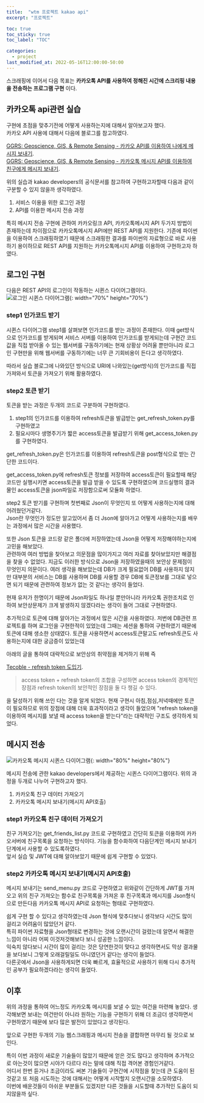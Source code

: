 ```yaml
---
title:  "wtm 프로젝트 kakao api"
excerpt: "프로젝트"

toc: true
toc_sticky: true
toc_label: "TOC"

categories:
  - project
last_modified_at: 2022-05-16T12:00:00-50:00
---
```


스크래핑에 이어서 다음 목표는 **카카오톡 API를 사용하여 정해진 시간에 스크리핑 내용을 전송하는 프로그램 구현** 이다.

## 카카오톡 api관련 실습
구현에 초점을 맞추기전에 어떻게 사용하는지에 대해서 알아보고자 했다.  
카카오 API 사용에 대해서 다음에 블로그를 참고하였다.  

[GGRS: Geoscience, GIS, & Remote Sensing - 카카오 API를 이용하여 나에게 메시지 보내기](https://blog.daum.net/geoscience/1624).  
[GGRS: Geoscience, GIS, & Remote Sensing - 카카오톡 메시지 API를 이용하여 친구에게 메시지 보내기](https://blog.daum.net/geoscience/1636).

위의 실습과 kakao developers의 공식문서를 참고하여 구현하고자할때 다음과 같이 구분할 수 있지 않을까 생각하였다.  
1. 서비스 이용을 위한 로그인 과정
2. API를 이용한 메시지 전송 과정

특히 메시지 전송 구현에 관하여 카카오링크 API, 카카오톡메시지 API 두가지 방법이 존재하는데 차이점으로 카카오톡메시지 API에만 REST API를 지원한다. 기존에 파이썬을 이용하여 스크래핑하였기 때문에 스크래핑한 결과를 파이썬의 자료형으로 바로 사용하기 용이하므로 REST API를 지원하는 카카오톡메시지 API를 이용하여 구현하고자 하였다.  

## 로그인 구현
다음은 REST API의 로그인이 작동하는 시퀸스 다이어그램이다.  
![로그인 시퀸스 다이어그램](https://developers.kakao.com/docs/latest/ko/assets/style/images/kakaologin/kakaologin_sequence.png){: width="70%" height="70%"}

### step1 인가코드 받기
시퀸스 다이어그램 step1를 살펴보면 인가코드를 받는 과정이 존재한다. 이때 get방식으로 인가코드를 받게되며 서비스 서버를 이용하여 인가코드를 받게되는데
구현간 코드값을 직접 받아올 수 있는 웹서버를 구동하기에는 현재 상황상 어려울 뿐만아니라 로그인 구현만을 위해 웹서버를 구동하기에는 너무 큰 기회비용이 든다고 생각하였다.

따라서 실습 블로그에 나와있던 방식으로 URl에 나와있는(get방식)의 인가코드를 직접 가져와서 토큰을 가져오기 위해 활용하였다.  

### step2 토큰 받기
토큰을 받는 과정은 두개의 코드로 구분하여 구현하였다.  

1. step1의 인가코드를 이용하여 refresh토큰을 발급받는 get_refresh_token.py를 구현하였고
2. 필요시마다 생명주기가 짧은 access토큰을 발급받기 위해 get_access_token.py를 구현하였다.

get_refresh_token.py은 인가코드를 이용하여 refresh토큰을 post형식으로 받는 간단한 코드이다.

get_access_token.py에 refresh토큰 정보를 저장하여 access토큰이 필요할때 해당 코드만 실행시키면 access토큰을 발급 받을 수 있도록 구현하였으며 코드실행의 결과물인 access토큰을 json파일로 저장함으로써 모듈화 하였다.

step2 토큰 받기를 구현하며 첫번째로 Json이 무엇인지 또 어떻게 사용하는지에 대해 어려웠던거같다.  
Json란 무엇인가 정도만 알고있어서 좀 더 Json에 알아가고 어떻게 사용하는지를 배우는 과정에서 많은 시간을 사용했다.  

또한 Json 토큰을 코드랑 같은 폴더에 저장하였는데 Json을 어떻게 저장해야하는지에 고민을 해보았다.  
관련하여 여러 방법을 찾아보고 의문점을 많이가지고 여러 자료를 찾아보았지만 해결점을 찾을 수 없었다. 
지금도 이러한 방식으로 Json을 저장하였을때의 보안상 문제점이 무엇인지 의문이다.
여러 생각을 해보았는데 DB가 크게 필요없어 DB를 사용하지 않지만 대부분의 서비스는 DB를 사용하며 DB를 사용할 경우 DB에 토큰정보를 그대로 넣으면 되기 때문에 관련하여 정보가 없는 것 같다는 생각이 들었다.  

현재 유저가 한명이기 때문에 Json파일도 하나일 뿐만아니라 카카오톡 권한조치로 인하여 보안상문제가 크게 발생하지 않겠다라는 생각이 들어 그대로 구현하였다.  

추가적으로 토큰에 대해 알아가는 과정에서 많은 시간을 사용하였다. 저번에 DB관련 프로젝트를 하며 로그인을 구현한적이 있었는데 그때는 세션을 통하여 구현하였기 때문에 토큰에 대해 생소한 상태였다. 토큰을 사용하면서 access토큰말고도 refresh토큰도 사용하는지에 대한 궁금증이 있었는데 

아래의 글을 통하여 대략적으로 보안상의 취약점을 제거하기 위해 즉  

[Tecoble - refresh token 도입기](https://tecoble.techcourse.co.kr/post/2021-10-20-refresh-token/).  
> access token + refresh token의 조합을 구성하면 access token의 경제적인 장점과 refresh token의 보안적인 장점을 둘 다 챙길 수 있다.

을 달성하기 위해 쓰인 다는 것을 알게 되었다. 현재 구현시 아침,점심,저녁때에만 토큰이 필요하므로 위의 장점에 대해 더욱 효과적이라고 생각이 들었으며 "refresh token을 이용하여 메시지를 보낼 때 access token을 받는다"라는 대략적인 구조도 생각하게 되었다.  

## 메시지 전송

![카카오톡 메시지 시퀸스 다이어그램](https://developers.kakao.com/docs/latest/ko/assets/style/images/message/message_talk.png){: width="80%" height="80%"}

메시지 전송에 관한 kakao developers에서 제공하는 시퀸스 다이어그램이다. 위의 과정을 두개로 나누어 구현하고자 했다.   

1. 카카오톡 친구 데이터 가져오기
2. 카카오톡 메시지 보내기(메시지 API호출)

### step1 카카오톡 친구 데이터 가져오기

친구 가져오기는 get_friends_list.py 코드로 구현하였고 간단히 토큰을 이용하여 카카오서버에 친구목록을 요청하는 방식이다. 기능을 함수화하여 다음단계인 메시지 보내기 단계에서 사용할 수 있도록하였다.   
앞서 실습 및 JWT에 대해 알아보았기 때문에 쉽게 구현할 수 있었다.  

### step2 카카오톡 메시지 보내기(메시지 API호출)

메시지 보내기는 send_menu.py 코드로 구현하였고 위와같이 간단하게 JWT를 가져오고 위의 친구 가져오는 함수로 친구목록을 가져온 후 친구목록과 메시지를 Json형식으로 만든다음 카카오톡 메시지 API로 요청하는 형태로 구현하였다.  

쉽게 구현 할 수 있다고 생각하였는데 Json 형식에 맞추다보니 생각보다 시간도 많이 걸리고 어려움이 많았던거 같다.  
특히 파이썬 자료형을 Json형태로 변경하는 것에 오랜시간이 걸렸는데 알면서 해결한 느낌이 아니라 어찌 이것저것해보다 보니 성공한 느낌이다.  
익숙치 않다보니 시간이 많이 걸리는 것은 당연한것이 맞다고 생각하면서도 막상 결과물을 보다보니 그렇게 오래걸릴일도 아니였던거 같다는 생각이 들었다.  
다른곳에서 Json을 사용하게되면 더욱 빠르게, 효율적으로 사용하기 위해 다시 추가적인 공부가 필요하겠다라는 생각이 들었다.  

## 이후
위의 과정을 통하여 어느정도 카카오톡 메시지를 보낼 수 있는 여건을 마련해 놓았다. 생각해보면 보내는 여건만이 아니라 원하는 기능을 구현하기 위해 더 조금더 생각하면서 구현하였기 때문에 보다 많은 발전이 있었다고 생각된다.  

앞으로 구현한 두개의 기능 웹스크래핑과 메시지 전송을 결합하면 마무리 될 것으로 보인다.  

특이 이번 과정이 새로운 기술들이 많았기 때문에 얻은 것도 많다고 생각하며 추가적으로 아는것이 많으면 시야가 다르다 라는 말에 대해 직접 격어본 경험인거같다.  
어디서 한번 듣거나 조금이라도 써본 기술들이 구현간에 시작점을 찾는데 큰 도움이 된 것같고 또 처음 시도하는 것에 대해서는 어떻게 시작할지 오랜시간을 소모하였다.  
이번에 배운것들이 아쉬운 부분들도 있겠지만 다른 것들을 시도할때 추가적인 도움이 되지않을까 싶다.  